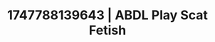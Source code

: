 ---
categories:
- Erotic archetypes
- Bukkake
- Kinky dreams
- Naughty expression
- Real couple content
image: /assets/images/1747788139643.jpg
layout: post
seo:
  description: Featured content with artistic Scat Fetish, ABDL Play. HD images available.
  keywords: Scat Fetish, ABDL Play
  og_image: /assets/images/1747788139643.jpg
  schema_type: VisualArtwork
tags:
- ABDL Play
- '#1747788139643'
- Scat Fetish
title: 1747788139643 | ABDL Play Scat Fetish
---